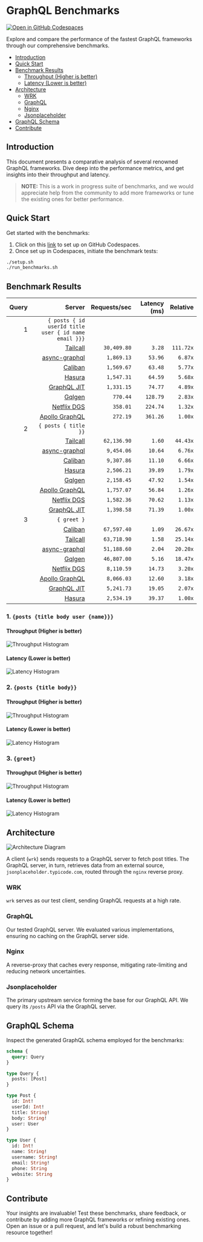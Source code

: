 # GraphQL Benchmarks <!-- omit from toc -->

[![Open in GitHub Codespaces](https://github.com/codespaces/badge.svg)](https://codespaces.new/tailcallhq/graphql-benchmarks)

Explore and compare the performance of the fastest GraphQL frameworks through our comprehensive benchmarks.

- [Introduction](#introduction)
- [Quick Start](#quick-start)
- [Benchmark Results](#benchmark-results)
  - [Throughput (Higher is better)](#throughput-higher-is-better)
  - [Latency (Lower is better)](#latency-lower-is-better)
- [Architecture](#architecture)
  - [WRK](#wrk)
  - [GraphQL](#graphql)
  - [Nginx](#nginx)
  - [Jsonplaceholder](#jsonplaceholder)
- [GraphQL Schema](#graphql-schema)
- [Contribute](#contribute)

[Tailcall]: https://github.com/tailcallhq/tailcall
[Gqlgen]: https://github.com/99designs/gqlgen
[Apollo GraphQL]: https://github.com/apollographql/apollo-server
[Netflix DGS]: https://github.com/netflix/dgs-framework
[Caliban]: https://github.com/ghostdogpr/caliban
[async-graphql]: https://github.com/async-graphql/async-graphql
[Hasura]: https://github.com/hasura/graphql-engine
[GraphQL JIT]: https://github.com/zalando-incubator/graphql-jit

## Introduction

This document presents a comparative analysis of several renowned GraphQL frameworks. Dive deep into the performance metrics, and get insights into their throughput and latency.

> **NOTE:** This is a work in progress suite of benchmarks, and we would appreciate help from the community to add more frameworks or tune the existing ones for better performance.

## Quick Start

Get started with the benchmarks:

1. Click on this [link](https://codespaces.new/tailcallhq/graphql-benchmarks) to set up on GitHub Codespaces.
2. Once set up in Codespaces, initiate the benchmark tests:

```bash
./setup.sh
./run_benchmarks.sh
```

## Benchmark Results

<!-- PERFORMANCE_RESULTS_START -->

| Query | Server | Requests/sec | Latency (ms) | Relative |
|-------:|--------:|--------------:|--------------:|---------:|
| 1 | `{ posts { id userId title user { id name email }}}` |
|| [Tailcall] | `30,409.80` | `3.28` | `111.72x` |
|| [async-graphql] | `1,869.13` | `53.96` | `6.87x` |
|| [Caliban] | `1,569.67` | `63.48` | `5.77x` |
|| [Hasura] | `1,547.31` | `64.59` | `5.68x` |
|| [GraphQL JIT] | `1,331.15` | `74.77` | `4.89x` |
|| [Gqlgen] | `770.44` | `128.79` | `2.83x` |
|| [Netflix DGS] | `358.01` | `224.74` | `1.32x` |
|| [Apollo GraphQL] | `272.19` | `361.26` | `1.00x` |
| 2 | `{ posts { title }}` |
|| [Tailcall] | `62,136.90` | `1.60` | `44.43x` |
|| [async-graphql] | `9,454.06` | `10.64` | `6.76x` |
|| [Caliban] | `9,307.86` | `11.10` | `6.66x` |
|| [Hasura] | `2,506.21` | `39.89` | `1.79x` |
|| [Gqlgen] | `2,158.45` | `47.92` | `1.54x` |
|| [Apollo GraphQL] | `1,757.07` | `56.84` | `1.26x` |
|| [Netflix DGS] | `1,582.36` | `70.62` | `1.13x` |
|| [GraphQL JIT] | `1,398.58` | `71.39` | `1.00x` |
| 3 | `{ greet }` |
|| [Caliban] | `67,597.40` | `1.09` | `26.67x` |
|| [Tailcall] | `63,718.90` | `1.58` | `25.14x` |
|| [async-graphql] | `51,188.60` | `2.04` | `20.20x` |
|| [Gqlgen] | `46,807.00` | `5.16` | `18.47x` |
|| [Netflix DGS] | `8,110.59` | `14.73` | `3.20x` |
|| [Apollo GraphQL] | `8,066.03` | `12.60` | `3.18x` |
|| [GraphQL JIT] | `5,241.73` | `19.05` | `2.07x` |
|| [Hasura] | `2,534.19` | `39.37` | `1.00x` |

<!-- PERFORMANCE_RESULTS_END -->



### 1. `{posts {title body user {name}}}`
#### Throughput (Higher is better)

![Throughput Histogram](assets/req_sec_histogram1.png)

#### Latency (Lower is better)

![Latency Histogram](assets/latency_histogram1.png)

### 2. `{posts {title body}}`
#### Throughput (Higher is better)

![Throughput Histogram](assets/req_sec_histogram2.png)

#### Latency (Lower is better)

![Latency Histogram](assets/latency_histogram2.png)

### 3. `{greet}`
#### Throughput (Higher is better)

![Throughput Histogram](assets/req_sec_histogram3.png)

#### Latency (Lower is better)

![Latency Histogram](assets/latency_histogram3.png)

## Architecture

![Architecture Diagram](assets/architecture.png)

A client (`wrk`) sends requests to a GraphQL server to fetch post titles. The GraphQL server, in turn, retrieves data from an external source, `jsonplaceholder.typicode.com`, routed through the `nginx` reverse proxy.

### WRK

`wrk` serves as our test client, sending GraphQL requests at a high rate.

### GraphQL

Our tested GraphQL server. We evaluated various implementations, ensuring no caching on the GraphQL server side.

### Nginx

A reverse-proxy that caches every response, mitigating rate-limiting and reducing network uncertainties.

### Jsonplaceholder

The primary upstream service forming the base for our GraphQL API. We query its `/posts` API via the GraphQL server.

## GraphQL Schema

Inspect the generated GraphQL schema employed for the benchmarks:

```graphql
schema {
  query: Query
}

type Query {
  posts: [Post]
}

type Post {
  id: Int!
  userId: Int!
  title: String!
  body: String!
  user: User
}

type User {
  id: Int!
  name: String!
  username: String!
  email: String!
  phone: String
  website: String
}
```

## Contribute

Your insights are invaluable! Test these benchmarks, share feedback, or contribute by adding more GraphQL frameworks or refining existing ones. Open an issue or a pull request, and let's build a robust benchmarking resource together!
